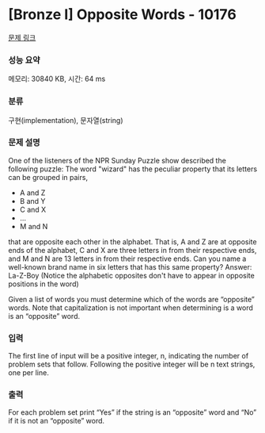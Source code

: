 # [Bronze I] Opposite Words - 10176 

[문제 링크](https://www.acmicpc.net/problem/10176) 

### 성능 요약

메모리: 30840 KB, 시간: 64 ms

### 분류

구현(implementation), 문자열(string)

### 문제 설명

<p>One of the listeners of the NPR Sunday Puzzle show described the following puzzle: The word "wizard" has the peculiar property that its letters can be grouped in pairs,</p>

<ul>
	<li>A and Z</li>
	<li>B and Y</li>
	<li>C and X</li>
	<li>…</li>
	<li>M and N</li>
</ul>

<p>that are opposite each other in the alphabet. That is, A and Z are at opposite ends of the alphabet, C and X are three letters in from their respective ends, and M and N are 13 letters in from their respective ends. Can you name a well-known brand name in six letters that has this same property? Answer: La-Z-Boy (Notice the alphabetic opposites don't have to appear in opposite positions in the word)</p>

<p>Given a list of words you must determine which of the words are “opposite” words. Note that capitalization is not important when determining is a word is an “opposite” word.</p>

### 입력 

 <p>The first line of input will be a positive integer, n, indicating the number of problem sets that follow. Following the positive integer will be n text strings, one per line.</p>

### 출력 

 <p>For each problem set print “Yes” if the string is an “opposite” word and “No” if it is not an “opposite” word.</p>

